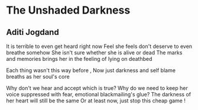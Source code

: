 # The Unshaded Darkness

## Aditi Jogdand

It is terrible to even get heard right now
Feel she feels don't deserve to even breathe somehow
She isn't sure whether she is alive or dead
The marks and memories brings her in the feeling of lying on deathbed

Each thing wasn't this way before ,
Now just darkness and self blame breaths as her soul's core

Why don't we hear and accept which is true?
Why do we need to keep her voice suppressed with fear, emotional
blackmailing's glue?
The darkness of her heart will still be the same
Or at least now, just stop this cheap game !